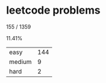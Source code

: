 # leetcode problems

155 / 1359

11.41%

|        |     |
| ------ | --- |
| easy   | 144  |
| medium | 9   |
| hard   | 2   |

